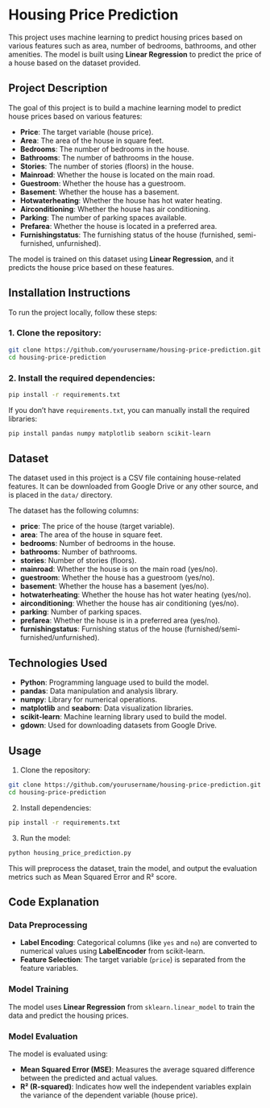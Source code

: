 # Housing Price Prediction

This project uses machine learning to predict housing prices based on various features such as area, number of bedrooms, bathrooms, and other amenities. The model is built using **Linear Regression** to predict the price of a house based on the dataset provided.

## Project Description

The goal of this project is to build a machine learning model to predict house prices based on various features:

- **Price**: The target variable (house price).
- **Area**: The area of the house in square feet.
- **Bedrooms**: The number of bedrooms in the house.
- **Bathrooms**: The number of bathrooms in the house.
- **Stories**: The number of stories (floors) in the house.
- **Mainroad**: Whether the house is located on the main road.
- **Guestroom**: Whether the house has a guestroom.
- **Basement**: Whether the house has a basement.
- **Hotwaterheating**: Whether the house has hot water heating.
- **Airconditioning**: Whether the house has air conditioning.
- **Parking**: The number of parking spaces available.
- **Prefarea**: Whether the house is located in a preferred area.
- **Furnishingstatus**: The furnishing status of the house (furnished, semi-furnished, unfurnished).

The model is trained on this dataset using **Linear Regression**, and it predicts the house price based on these features.

## Installation Instructions

To run the project locally, follow these steps:

### 1. Clone the repository:

```bash
git clone https://github.com/yourusername/housing-price-prediction.git
cd housing-price-prediction
```

### 2. Install the required dependencies:

```bash
pip install -r requirements.txt
```

If you don’t have `requirements.txt`, you can manually install the required libraries:

```bash
pip install pandas numpy matplotlib seaborn scikit-learn
```

## Dataset

The dataset used in this project is a CSV file containing house-related features. It can be downloaded from Google Drive or any other source, and is placed in the `data/` directory.

The dataset has the following columns:

- **price**: The price of the house (target variable).
- **area**: The area of the house in square feet.
- **bedrooms**: Number of bedrooms in the house.
- **bathrooms**: Number of bathrooms.
- **stories**: Number of stories (floors).
- **mainroad**: Whether the house is on the main road (yes/no).
- **guestroom**: Whether the house has a guestroom (yes/no).
- **basement**: Whether the house has a basement (yes/no).
- **hotwaterheating**: Whether the house has hot water heating (yes/no).
- **airconditioning**: Whether the house has air conditioning (yes/no).
- **parking**: Number of parking spaces.
- **prefarea**: Whether the house is in a preferred area (yes/no).
- **furnishingstatus**: Furnishing status of the house (furnished/semi-furnished/unfurnished).

## Technologies Used

- **Python**: Programming language used to build the model.
- **pandas**: Data manipulation and analysis library.
- **numpy**: Library for numerical operations.
- **matplotlib** and **seaborn**: Data visualization libraries.
- **scikit-learn**: Machine learning library used to build the model.
- **gdown**: Used for downloading datasets from Google Drive.

## Usage

1. Clone the repository:

```bash
git clone https://github.com/yourusername/housing-price-prediction.git
cd housing-price-prediction
```

2. Install dependencies:

```bash
pip install -r requirements.txt
```

3. Run the model:

```bash
python housing_price_prediction.py
```

This will preprocess the dataset, train the model, and output the evaluation metrics such as Mean Squared Error and R² score.

## Code Explanation

### Data Preprocessing

- **Label Encoding**: Categorical columns (like `yes` and `no`) are converted to numerical values using **LabelEncoder** from scikit-learn.
- **Feature Selection**: The target variable (`price`) is separated from the feature variables.

### Model Training

The model uses **Linear Regression** from `sklearn.linear_model` to train the data and predict the housing prices.

### Model Evaluation

The model is evaluated using:

- **Mean Squared Error (MSE)**: Measures the average squared difference between the predicted and actual values.
- **R² (R-squared)**: Indicates how well the independent variables explain the variance of the dependent variable (house price).
  
